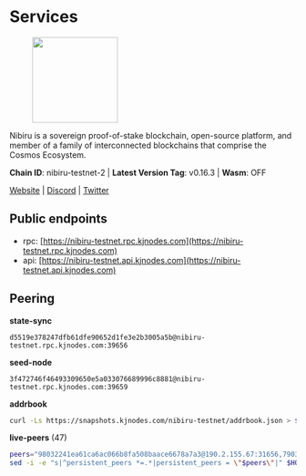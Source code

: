 # Services

<figure><img src="https://raw.githubusercontent.com/kj89/testnet_manuals/main/pingpub/logos/nibiru.png" width="150" alt=""><figcaption></figcaption></figure>

Nibiru is a sovereign proof-of-stake blockchain, open-source platform,  and member of a family of interconnected blockchains that comprise the Cosmos Ecosystem.

**Chain ID**: nibiru-testnet-2 | **Latest Version Tag**: v0.16.3 | **Wasm**: OFF

[Website](https://nibiru.fi) | [Discord](https://discord.gg/nibiru) | [Twitter](https://twitter.com/NibiruChain)


## Public endpoints

* rpc: [https://nibiru-testnet.rpc.kjnodes.com](https://nibiru-testnet.rpc.kjnodes.com)
* api: [https://nibiru-testnet.api.kjnodes.com](https://nibiru-testnet.api.kjnodes.com)

## Peering

**state-sync**

```text
d5519e378247dfb61dfe90652d1fe3e2b3005a5b@nibiru-testnet.rpc.kjnodes.com:39656
```

**seed-node**

```text
3f472746f46493309650e5a033076689996c8881@nibiru-testnet.rpc.kjnodes.com:39659
```

**addrbook**
```bash
curl -Ls https://snapshots.kjnodes.com/nibiru-testnet/addrbook.json > $HOME/.nibid/config/addrbook.json
```

**live-peers** (47)
```bash
peers="98032241ea61ca6ac066b8fa508baace6678a7a3@190.2.155.67:31656,790398bf204e5f6960af7534c482881100672f5a@95.71.122.156:26656,2ec6cb2a83c178fb490a992a3bd6a5c142c3fc61@135.181.20.30:26656,a4a0b5b90dbcc92006e7d05d7f6521f120520116@34.75.178.18:26656,8425ae0c16b42bdd1af24ffc872641990a17e921@167.235.198.193:60656,858ddaf58e566918591802ba04ce3647c5b01707@65.109.106.91:15656,dea9b447412e84a576ed174a748449be26a3e847@65.109.81.119:39656,d5519e378247dfb61dfe90652d1fe3e2b3005a5b@65.109.68.190:39656,ab0749012b43240d8c36fb3c65284db1b2f52784@5.161.101.185:26656,da7e0cc65dc2e424fcd25d2c2fd9eaa4fa0dac49@185.207.251.237:26656,7146bd0ccbda4bedb5cdb92cd948777c07979534@194.163.177.199:26656,756a7ac7c297a6b0c5015501ad7ad484867c8c96@213.246.39.53:26656,0e07d1c2c5eaeffaa61d70be990d28bff450cdb2@84.46.243.157:39656,e55d8746ad30e0d11ebe0aa3792c46713375edcc@135.181.2.104:26656,5ef59d8905bbd2bff62e06c391bfcccd5b4f23a9@188.34.202.151:26656,be50e4505596df166f1e28e22fe49d0b49651eb5@178.121.175.205:12656,aa3261d279f300aad20cb30262c910884c3a5b05@178.20.41.240:26656,eb65c95ea745d1cb5f66e2fda5d5e1029f4dc43d@5.161.43.109:26656,d7185d6b0d6a7dbe8c45e1fddfa0165dfdba01c0@38.242.150.132:39656,9ca622adcf1ef0e7348551d4f79268f706cd3a88@65.108.195.235:36656,794f2f7e5bb4e9b1e7e752c3d7df76a8db824151@65.109.30.12:61756,3939da5da8d8a31e6af2cb6d7bdcb222ff2487eb@65.109.14.69:39656,5c2a752c9b1952dbed075c56c600c3a79b58c395@195.3.220.140:27046,23fafe5e9c0cf1327322021a8e102a5e0766a9df@46.151.26.155:26656,8eb25788a0d20ca5becb6dcda6f76b0a83b13d10@65.109.24.121:26656,d162a62795c122a4445dce8dcb7265851ae1012a@65.108.103.190:26656,00293ea6d3401f0335c719263b9bff37f8c5a868@65.21.134.202:26566,911a6a9a932f21326e4947d492ff03c405e9039e@65.109.86.236:27656,e63604bb6323eaafb02a72cb825d770fd7f1998c@65.109.70.23:19856,84ddf1d4c2f225ccd6cc4210e5aa940246e0f05f@185.135.137.238:26656,98cd8731c51773aefdbfc11817efc1edc19d8eef@65.109.11.235:39656,4ae8969099b1c6e521962d2f274dcd7329cd7b88@178.20.42.221:26656,5eecfdf089428a5a8e52d05d18aae1ad8503d14c@65.108.141.109:19656,c3bc712aaf85ab312b8b723c7e8a905958703fd3@143.110.152.30:26656,cb6c12e6e457b824d236b82e7c7547a9ed10f95a@213.137.237.201:26656,043145ef5f5e3cdb1132bfc1c6a562800f66365f@45.10.154.248:26656,c51594d9842de3569c2d440fcefc7a66b2541191@199.175.98.111:36656,fc1ed6152c28a8da7c7cc50117a412291cf3894e@194.163.140.212:26656,04569d22565caa03cedb89f835b86bb8e7510585@154.53.50.44:26656,f4548f7cdc44905740f1a28c1ba0c68ca393eb8a@95.216.163.41:39656,1fd4ec1dd9eafc2583f39061e516f90bc5e75d24@34.84.17.131:26656,3c6b56439e8f20ba87b07ef9009da896fe310763@159.69.90.70:26656,ecaed3632968078541db66cfb230c810ca325188@149.102.145.9:26656,f12288a1ed3a9da2c609763be79a0e5bd00e1fb7@167.86.80.145:39656,3ee9ca53728ad819bcb98eacb929ad4c40e0dad6@65.109.85.221:7020,df7469d02b7c963f56b69155a5ed99adce843d2f@65.108.225.5:39656,6a098f2de3628f0107fbd50876e9c2c89f627d7f@94.103.91.28:39656"
sed -i -e "s|^persistent_peers *=.*|persistent_peers = \"$peers\"|" $HOME/.nibid/config/config.toml
```

